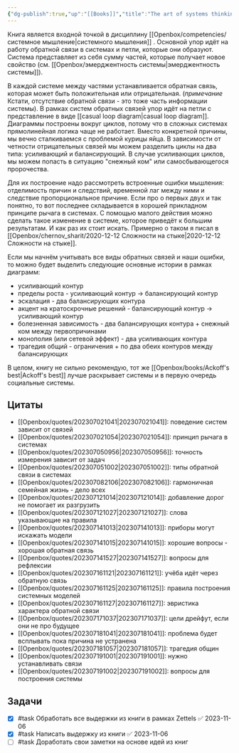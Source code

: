 ```yaml
---
{"dg-publish":true,"up":"[[Books]]","title":"The art of systems thinking","category":"book","status":"Completed","tags":["books"],"rating":3,"date":"2023-07-01","modified_at":"2023-11-06T21:35:46+04:00","dg-path":"/books/The art of systems thinking.md","permalink":"/books/the-art-of-systems-thinking/","dgPassFrontmatter":true}
---
```





Книга является входной точкой в дисциплину [[Openbox/competencies/системное мышление\|системного мышления]] . Основной упор идёт на работу обратной связи в системах и петли, которые они образуют. Система представляет из себя сумму частей, которые получает новое свойство (см. [[Openbox/эмерджентность системы\|эмерджентность системы]]).

В каждой системе между частями устанавливается обратная связь, которая может быть положительная или отрицательная. (*примечание* Кстати, отсутствие обратной связи - это тоже часть информации системы). В рамках систем обратных связей упор идёт на петли с представление в виде [[casual loop diagram\|casual loop diagram]]. Диаграммы построены вокруг циклов, потому что в сложных системах прямолинейная логика чаще не работает. Вместо конкретной причины, мы вечно сталкиваемся с проблемой курицы яйца. В зависимости от четности отрицательных связей мы можем разделить циклы на два типа: усиливающий и балансирующий. В случае усиливающих циклов, мы можем попасть в ситуацию "снежный ком" или самосбывающегося пророчества.

Для их построение надо рассмотреть встроенные ошибки мышления: отделимость причин и следствий, временной лаг между ними и следствие пропорциональное причине. Если про о первых двух и так понятно, то вот последнее складывается в хорошей прикладном принципе рычага в системах. С помощью малого действия можно сделать такое изменение в системе, которое приведёт к большим результатам. И как раз их стоит искать. Примерно о таком я писал в [[Openbox/chernov_sharit/2020-12-12 Cложности на стыке\|2020-12-12 Cложности на стыке]].

Если мы начнём учитывать все виды обратных связей и наши ошибки, то можно будет выделить следующие основные истории в рамках диаграмм:
- усиливающий контур
- пределы роста - усиливающий контур -> балансирующий контур
- эскалация - два балансирующих контура
- акцент на кратоскрочные решений - балансирующий контур -> усиливающий контур
- болезненная зависимость - два балансирующих контура + снежный ком между первопричинами
- монополия (или сетевой эффект) - два усиливающих контура
- трагедия общий - ограничения + по два обеих контуров между балансирующих

В целом, книгу не сильно рекомендую, тот же [[Openbox/books/Ackoff's best\|Ackoff's best]] лучше раскрывает системы и в первую очередь социальные системы.

## Цитаты

- [[Openbox/quotes/202307021041\|202307021041]]: поведение систем зависит от связей
- [[Openbox/quotes/202307021054\|202307021054]]: принцип рычага в системах
- [[Openbox/quotes/202307050956\|202307050956]]: точность измерения зависит от задач
- [[Openbox/quotes/202307051002\|202307051002]]: типы обратной связи в системах
- [[Openbox/quotes/202307082106\|202307082106]]: гармоничная семейная жизнь - дело всех
- [[Openbox/quotes/202307121014\|202307121014]]: добавление дорог не помогает их разгрузить
- [[Openbox/quotes/202307121027\|202307121027]]: слова указывающие на правила
- [[Openbox/quotes/202307141013\|202307141013]]: приборы могут искажать модели
- [[Openbox/quotes/202307141015\|202307141015]]: хорошие вопросы - хорошая обратная связь
- [[Openbox/quotes/202307141527\|202307141527]]: вопросы для рефлексии
- [[Openbox/quotes/202307161121\|202307161121]]: учёба идёт через обратную связь
- [[Openbox/quotes/202307161125\|202307161125]]: правила построения системных моделей
- [[Openbox/quotes/202307161127\|202307161127]]: эвристика характера обратной связи
- [[Openbox/quotes/202307171037\|202307171037]]: цели дрейфут, если они не про будущее
- [[Openbox/quotes/202307181041\|202307181041]]: проблема будет всплывать пока причина не устранена
- [[Openbox/quotes/202307181057\|202307181057]]: трагедия общин
- [[Openbox/quotes/202307191001\|202307191001]]: нужно устанавливать связи
- [[Openbox/quotes/202307191002\|202307191002]]: вопросы для построения системы


## Задачи

- [x] #task Обработать все выдержки из книги в рамках Zettels ✅ 2023-11-06
- [x] #task Написать выдержку из книги ✅ 2023-11-06
- [ ] #task Доработать свои заметки на основе идей из книг
